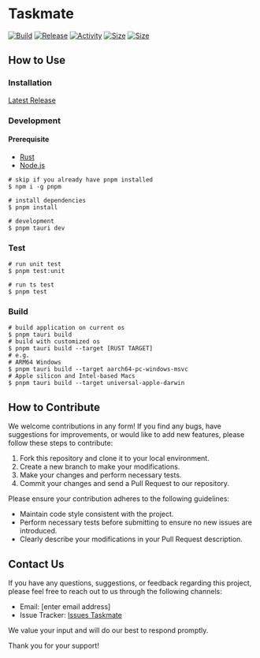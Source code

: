 # Taskmate

[![Build](https://img.shields.io/github/actions/workflow/status/sustech-taskmate/Taskmate/build.yml?logo=github)](https://github.com/sustech-taskmate/Taskmate/actions/workflows/build.yml "1")
[![Release](https://img.shields.io/github/v/release/sustech-taskmate/Taskmate?logo=github)](https://github.com/sustech-taskmate/Taskmate/releases/latest)
[![Activity](https://img.shields.io/github/last-commit/sustech-taskmate/Taskmate)](https://github.com/sustech-taskmate/Taskmate/commits)
[![Size](https://img.shields.io/github/repo-size/sustech-taskmate/Taskmate)]()
[![Size](https://img.shields.io/github/languages/code-size/sustech-taskmate/Taskmate)]()

## How to Use

### Installation

[Latest Release](https://github.com/sustech-taskmate/Taskmate/releases/latest)

### Development

#### Prerequisite

- [Rust](https://www.rust-lang.org/tools/install)
- [Node.js](https://nodejs.org/en/download)

```shell
# skip if you already have pnpm installed
$ npm i -g pnpm

# install dependencies
$ pnpm install

# development
$ pnpm tauri dev
```

### Test

```shell
# run unit test
$ pnpm test:unit

# run ts test
$ pnpm test
```

### Build

```shell
# build application on current os
$ pnpm tauri build
# build with customized os
$ pnpm tauri build --target [RUST TARGET]
# e.g.
# ARM64 Windows
$ pnpm tauri build --target aarch64-pc-windows-msvc
# Apple silicon and Intel-based Macs
$ pnpm tauri build --target universal-apple-darwin
```



## How to Contribute

We welcome contributions in any form! If you find any bugs, have suggestions for improvements, or would like to add new features, please follow these steps to contribute:

1. Fork this repository and clone it to your local environment.
2. Create a new branch to make your modifications.
3. Make your changes and perform necessary tests.
4. Commit your changes and send a Pull Request to our repository.

Please ensure your contribution adheres to the following guidelines:

- Maintain code style consistent with the project.
- Perform necessary tests before submitting to ensure no new issues are introduced.
- Clearly describe your modifications in your Pull Request description.



## Contact Us

If you have any questions, suggestions, or feedback regarding this project, please feel free to reach out to us through the following channels:

- Email: [enter email address]
- Issue Tracker: [Issues Taskmate](https://github.com/sustech-taskmate/Taskmate/issues)

We value your input and will do our best to respond promptly.

Thank you for your support!